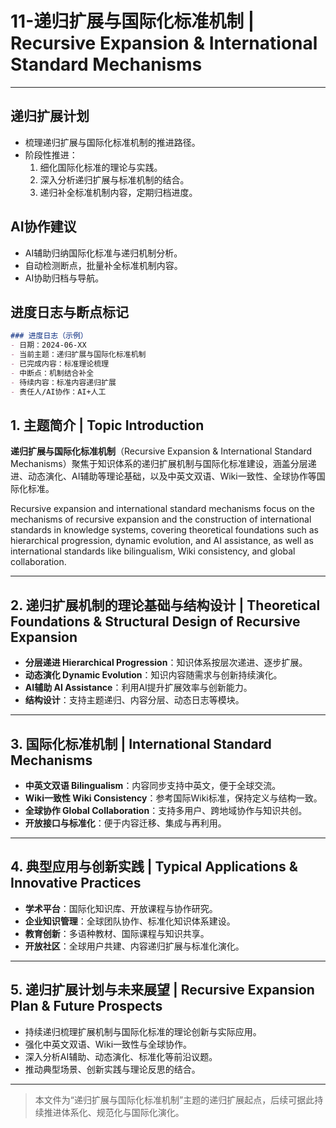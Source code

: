 # 11-递归扩展与国际化标准机制 | Recursive Expansion & International Standard Mechanisms

---

## 递归扩展计划

- 梳理递归扩展与国际化标准机制的推进路径。
- 阶段性推进：
  1. 细化国际化标准的理论与实践。
  2. 深入分析递归扩展与标准机制的结合。
  3. 递归补全标准机制内容，定期归档进度。

## AI协作建议

- AI辅助归纳国际化标准与递归机制分析。
- 自动检测断点，批量补全标准机制内容。
- AI协助归档与导航。

## 进度日志与断点标记

```markdown
### 进度日志（示例）
- 日期：2024-06-XX
- 当前主题：递归扩展与国际化标准机制
- 已完成内容：标准理论梳理
- 中断点：机制结合补全
- 待续内容：标准内容递归扩展
- 责任人/AI协作：AI+人工
```
<!-- 中断点：标准/机制结合/递归扩展补全 -->

## 1. 主题简介 | Topic Introduction

**递归扩展与国际化标准机制**（Recursive Expansion & International Standard Mechanisms）聚焦于知识体系的递归扩展机制与国际化标准建设，涵盖分层递进、动态演化、AI辅助等理论基础，以及中英文双语、Wiki一致性、全球协作等国际化标准。

Recursive expansion and international standard mechanisms focus on the mechanisms of recursive expansion and the construction of international standards in knowledge systems, covering theoretical foundations such as hierarchical progression, dynamic evolution, and AI assistance, as well as international standards like bilingualism, Wiki consistency, and global collaboration.

---

## 2. 递归扩展机制的理论基础与结构设计 | Theoretical Foundations & Structural Design of Recursive Expansion

- **分层递进 Hierarchical Progression**：知识体系按层次递进、逐步扩展。
- **动态演化 Dynamic Evolution**：知识内容随需求与创新持续演化。
- **AI辅助 AI Assistance**：利用AI提升扩展效率与创新能力。
- **结构设计**：支持主题递归、内容分层、动态日志等模块。

---

## 3. 国际化标准机制 | International Standard Mechanisms

- **中英文双语 Bilingualism**：内容同步支持中英文，便于全球交流。
- **Wiki一致性 Wiki Consistency**：参考国际Wiki标准，保持定义与结构一致。
- **全球协作 Global Collaboration**：支持多用户、跨地域协作与知识共创。
- **开放接口与标准化**：便于内容迁移、集成与再利用。

---

## 4. 典型应用与创新实践 | Typical Applications & Innovative Practices

- **学术平台**：国际化知识库、开放课程与协作研究。
- **企业知识管理**：全球团队协作、标准化知识体系建设。
- **教育创新**：多语种教材、国际课程与知识共享。
- **开放社区**：全球用户共建、内容递归扩展与标准化演化。

---

## 5. 递归扩展计划与未来展望 | Recursive Expansion Plan & Future Prospects

- 持续递归梳理扩展机制与国际化标准的理论创新与实际应用。
- 强化中英文双语、Wiki一致性与全球协作。
- 深入分析AI辅助、动态演化、标准化等前沿议题。
- 推动典型场景、创新实践与理论反思的结合。

---

> 本文件为“递归扩展与国际化标准机制”主题的递归扩展起点，后续可据此持续推进体系化、规范化与国际化演化。
